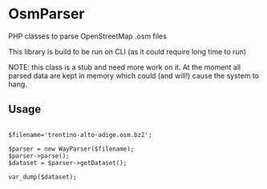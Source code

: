 OsmParser
=========

PHP classes to parse OpenStreetMap .osm files

This library is build to be run on CLI (as it could require long time to run)


NOTE: this class is a stub and need more work on it. At the moment all parsed data are kept in memory which could (and will!) cause the system to hang.


Usage
------

```

$filename='trentino-alto-adige.osm.bz2';

$parser = new WayParser($filename);
$parser->parse();
$dataset = $parser->getDataset();

var_dump($dataset);

```
